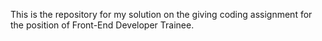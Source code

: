 This is the repository for my solution on the giving coding assignment for the position of Front-End Developer Trainee.
